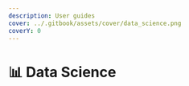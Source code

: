 ```yaml
---
description: User guides
cover: ../.gitbook/assets/cover/data_science.png
coverY: 0
---
```



# 📊 Data Science